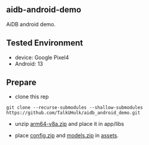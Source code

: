 ## aidb-android-demo

AiDB android demo.

## Tested Environment

* device: Google Pixel4
* Android: 13
  
## Prepare

* clone this rep

```agsl
git clone --recurse-submodules --shallow-submodules https://github.com/TalkUHulk/aidb_android_demo.git
```

* unzip [arm64-v8a.zip](https://github.com/TalkUHulk/aidb_android_demo/releases/download/v1.0/arm64-v8a.zip) and place it in app/libs

* place [config.zip](https://github.com/TalkUHulk/aidb_android_demo/releases/download/v1.0/config.zip) and [models.zip](https://github.com/TalkUHulk/aidb_android_demo/releases/download/v1.0/models.zip) in [assets](app/src/main/assets). 


